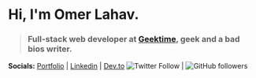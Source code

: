 # Hi, I'm Omer Lahav.
> ### Full-stack web developer at [Geektime](https://www.geektime.co.il/), geek and a bad bios writer.
**Socials:** [Portfolio](https://omerlahav.dev/) | [Linkedin](https://linkedin.com/in/OmerLahav) | [Dev.to](https://dev.to/omerlahav)
<img alt="Twitter Follow" src="https://img.shields.io/twitter/follow/OmerLahav?label=Follow%20on%20Twitter&style=social"> | <img alt="GitHub followers" src="https://img.shields.io/github/followers/OmerLahav?label=Follow%20on%20GitHub&style=social"><br>


<!--
*****

**OmerLahav/OmerLahav** is a ✨ _special_ ✨ repository because its `README.md` (this file) appears on your GitHub profile.

Here are some ideas to get you started:

- 🔭 I’m currently working on ...
- 🌱 I’m currently learning ...
- 👯 I’m looking to collaborate on ...
- 🤔 I’m looking for help with ...
- 💬 Ask me about ...
- 📫 How to reach me: ...
- 😄 Pronouns: ...
- ⚡ Fun fact: ...
-->
